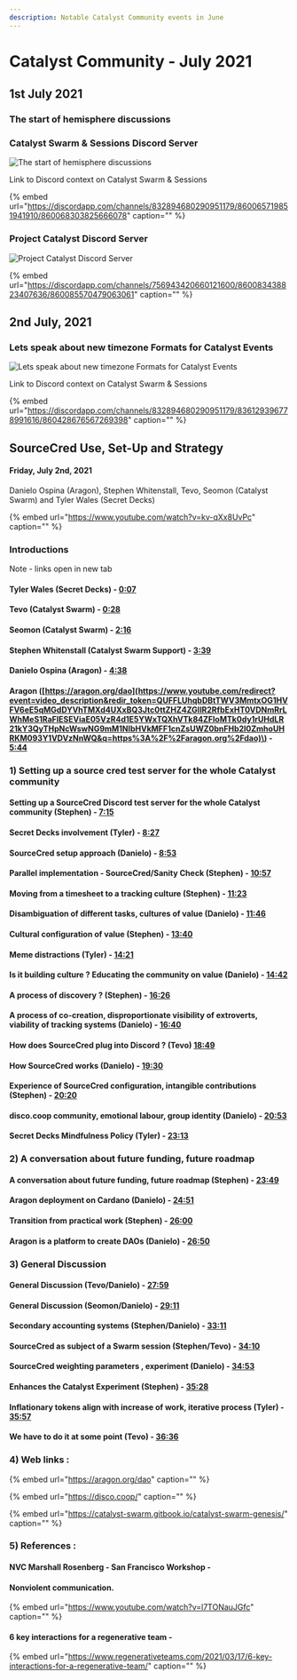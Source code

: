 ```yaml
---
description: Notable Catalyst Community events in June
---
```


# Catalyst Community - July 2021

## 1st July 2021

### The start of hemisphere discussions

### Catalyst Swarm & Sessions Discord Server

![The start of hemisphere discussions](https://user-images.githubusercontent.com/25156451/124162622-8ec29b00-da96-11eb-90d7-4ec46dd4c48e.png)

Link to Discord context on Catalyst Swarm & Sessions

{% embed url="https://discordapp.com/channels/832894680290951179/860065719851941910/860068303825666078" caption="" %}

### Project Catalyst Discord Server

![Project Catalyst Discord Server](https://user-images.githubusercontent.com/25156451/124178932-fcc48d80-daa9-11eb-96db-74f2b33a1cdf.png)

{% embed url="https://discordapp.com/channels/756943420660121600/860083438823407636/860085570479063061" caption="" %}

## 2nd July, 2021

### Lets speak about new timezone Formats for Catalyst Events

![Lets speak about new timezone Formats for Catalyst Events](https://user-images.githubusercontent.com/25156451/124260874-199fa600-db28-11eb-95fd-37dfbe24dd6d.png)

Link to Discord context on Catalyst Swarm & Sessions

{% embed url="https://discordapp.com/channels/832894680290951179/836129396778991616/860428676567269398" caption="" %}

## SourceCred Use, Set-Up and Strategy

#### Friday, July 2nd, 2021

Danielo Ospina \(Aragon\), Stephen Whitenstall, Tevo, Seomon \(Catalyst Swarm\) and Tyler Wales \(Secret Decks\)

{% embed url="https://www.youtube.com/watch?v=kv-qXx8UvPc" caption="" %}

### Introductions

Note - links open in new tab

#### Tyler Wales \(Secret Decks\) - [0:07](https://www.youtube.com/watch?v=kv-qXx8UvPc&t=7s)

#### Tevo \(Catalyst Swarm\) - [0:28](https://www.youtube.com/watch?v=kv-qXx8UvPc&t=28s)

#### Seomon \(Catalyst Swarm\) - [2:16](https://www.youtube.com/watch?v=kv-qXx8UvPc&t=136s)

#### Stephen Whitenstall \(Catalyst Swarm Support\) - [3:39](https://www.youtube.com/watch?v=kv-qXx8UvPc&t=219s)

#### Danielo Ospina \(Aragon\) - [4:38](https://www.youtube.com/watch?v=kv-qXx8UvPc&t=278s)

#### Aragon \([https://aragon.org/dao](https://www.youtube.com/redirect?event=video_description&redir_token=QUFFLUhqbDBtTWV3MmtxOG1HVFV6eE5qMGdDYVhTMXd4UXxBQ3Jtc0ttZHZ4ZGlIR2RfbExHT0VDNmRrLWhMeS1RaFlESEViaE05VzR4d1E5YWxTQXhVTk84ZFloMTk0dy1rUHdLR21kY3QyTHpNcWswNG9mM1NIbHVkMFF1cnZsUWZ0bnFHb2l0ZmhoUHRKM093Y1VDVzNnWQ&q=https%3A%2F%2Faragon.org%2Fdao)\) - [5:44](https://www.youtube.com/watch?v=kv-qXx8UvPc&t=344s)

### 1\) Setting up a source cred test server for the whole Catalyst community

#### Setting up a SourceCred Discord test server for the whole Catalyst community \(Stephen\) - [7:15](https://www.youtube.com/watch?v=kv-qXx8UvPc&t=435s)

#### Secret Decks involvement \(Tyler\) - [8:27](https://www.youtube.com/watch?v=kv-qXx8UvPc&t=507s)

#### SourceCred setup approach \(Danielo\) - [8:53](https://www.youtube.com/watch?v=kv-qXx8UvPc&t=533s)

#### Parallel implementation - SourceCred/Sanity Check \(Stephen\) - [10:57](https://www.youtube.com/watch?v=kv-qXx8UvPc&t=657s)

#### Moving from a timesheet to a tracking culture \(Stephen\) - [11:23](https://www.youtube.com/watch?v=kv-qXx8UvPc&t=683s)

#### Disambiguation of different tasks, cultures of value \(Danielo\) - [11:46](https://www.youtube.com/watch?v=kv-qXx8UvPc&t=706s)

#### Cultural configuration of value \(Stephen\) - [13:40](https://www.youtube.com/watch?v=kv-qXx8UvPc&t=820s)

#### Meme distractions \(Tyler\) - [14:21](https://www.youtube.com/watch?v=kv-qXx8UvPc&t=861s)

#### Is it building culture ? Educating the community on value \(Danielo\) - [14:42](https://www.youtube.com/watch?v=kv-qXx8UvPc&t=882s)

#### A process of discovery ? \(Stephen\) - [16:26](https://www.youtube.com/watch?v=kv-qXx8UvPc&t=986s)

#### A process of co-creation, disproportionate visibility of extroverts, viability of tracking systems \(Danielo\) - [16:40](https://www.youtube.com/watch?v=kv-qXx8UvPc&t=1000s)

#### How does SourceCred plug into Discord ? \(Tevo\) [18:49](https://www.youtube.com/watch?v=kv-qXx8UvPc&t=1129s)

#### How SourceCred works \(Danielo\) - [19:30](https://www.youtube.com/watch?v=kv-qXx8UvPc&t=1170s)

#### Experience of SourceCred configuration, intangible contributions \(Stephen\) - [20:20](https://www.youtube.com/watch?v=kv-qXx8UvPc&t=1220s)

#### disco.coop community, emotional labour, group identity \(Danielo\) - [20:53](https://www.youtube.com/watch?v=kv-qXx8UvPc&t=1253s)

#### Secret Decks Mindfulness Policy \(Tyler\) - [23:13](https://www.youtube.com/watch?v=kv-qXx8UvPc&t=1393s)

### 2\) A conversation about future funding, future roadmap

#### A conversation about future funding, future roadmap \(Stephen\) - [23:49](https://www.youtube.com/watch?v=kv-qXx8UvPc&t=1429s)

#### Aragon deployment on Cardano \(Danielo\) - [24:51](https://www.youtube.com/watch?v=kv-qXx8UvPc&t=1491s)

#### Transition from practical work \(Stephen\) - [26:00](https://www.youtube.com/watch?v=kv-qXx8UvPc&t=1560s)

#### Aragon is a platform to create DAOs \(Danielo\) - [26:50](https://www.youtube.com/watch?v=kv-qXx8UvPc&t=1610s)

### 3\) General Discussion

#### General Discussion \(Tevo/Danielo\) - [27:59](https://www.youtube.com/watch?v=kv-qXx8UvPc&t=1679s)

#### General Discussion \(Seomon/Danielo\) - [29:11](https://www.youtube.com/watch?v=kv-qXx8UvPc&t=1751s)

#### Secondary accounting systems \(Stephen/Danielo\) - [33:11](https://www.youtube.com/watch?v=kv-qXx8UvPc&t=1991s)

#### SourceCred as subject of a Swarm session \(Stephen/Tevo\) - [34:10](https://www.youtube.com/watch?v=kv-qXx8UvPc&t=2050s)

#### SourceCred weighting parameters , experiment \(Danielo\) - [34:53](https://www.youtube.com/watch?v=kv-qXx8UvPc&t=2093s)

#### Enhances the Catalyst Experiment \(Stephen\) - [35:28](https://www.youtube.com/watch?v=kv-qXx8UvPc&t=2128s)

#### Inflationary tokens align with increase of work, iterative process \(Tyler\) - [35:57](https://www.youtube.com/watch?v=kv-qXx8UvPc&t=2157s)

#### We have to do it at some point \(Tevo\) - [36:36](https://www.youtube.com/watch?v=kv-qXx8UvPc&t=2196s)

### 4\) Web links :

{% embed url="https://aragon.org/dao" caption="" %}

{% embed url="https://disco.coop/" caption="" %}

{% embed url="https://catalyst-swarm.gitbook.io/catalyst-swarm-genesis/" caption="" %}

### 5\) References :

#### NVC Marshall Rosenberg - San Francisco Workshop -

#### Nonviolent communication.

{% embed url="https://www.youtube.com/watch?v=l7TONauJGfc" caption="" %}

#### 6 key interactions for a regenerative team -

{% embed url="https://www.regenerativeteams.com/2021/03/17/6-key-interactions-for-a-regenerative-team/" caption="" %}

